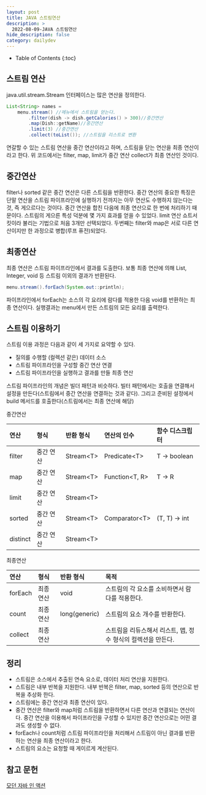 ```yaml
---
layout: post
title: JAVA 스트림연산
description: >
  2022-08-09-JAVA 스트림연산
hide_description: false
category: dailydev
---
```


- Table of Contents
{:toc}

## 스트림 연산
java.util.stream.Stream 인터페이스는 많은 연산을 정의한다.

```java
List<String> names =
    menu.stream() //메뉴에서 스트림을 얻는다.   
        .filter(dish -> dish.getCalories() > 300)//중간연산
        .map(Dish::getName)//중간연산
        .limit(3) //중간연산
        .collect(toList()); //스트림을 리스트로 변환
```

연갈할 수 있는 스트림 연산을 중간 연산이라고 하며, 스트림을 닫는 연산을 최종 연산이라고 한다. 위 코드에서는 filter, map, limit가 중간 연산 collect가 최종 연산인 것이다.

## 중간연산
filter나 sorted 같은 중간 연산은 다른 스트림을 반환한다. 
중간 연산의 중요한 특징은 단말 연산을 스트림 파이프라인에 실행하기 전까지는 아무 연산도 수행하지 않는다는 것, 즉 게으르다는 것이다. 중간 연산을 합친 다음에 최종 연산으로 한 번에 처리하기 때문이다. 스트림의 게으른 특성 덕분에 몇 가지 효과를 얻을 수 있었다. limit 연산 쇼트서킷이라 불리는 기법으로 처음 3개만 선택되었다. 두번째는 filter와 map은 서로 다른 연산이지만 한 과정으로 병합(루프 퓨전)되었다.

## 최종연산
최종 연산은 스트림 파이프라인에서 결과를 도출한다. 보통 최종 연산에 의해 List, Integer, void 등 스트림 이외의 결과가 반환된다. 

```java
menu.stream().forEach(System.out::println);
```

파이프라인에서 forEach는 소스의 각 요리에 람다를 적용한 다음 void를 반환하는 최종 연산이다. 실행결과는 menu에서 만든 스트림의 모든 요리를 출력한다.

## 스트림 이용하기
스트림 이용 과정은 다음과 같이 세 가지로 요약할 수 있다.
- 질의를 수행할 (컬렉션 같은) 데이터 소스
- 스트림 파이프라인을 구성할 중간 연산 연결
- 스트림 파이프라인을 실행하고 결과를 만들 최종 연산

스트림 파이프라인의 개념은 빌더 패턴과 비슷하다. 빌터 패턴에서는 호출을 연결해서 설정을 만든다(스트림에서 중간 연산을 연결하는 것과 같다).  그리고 준비된 설정에서 build 메서드를 호출한다(스트림에서는 최종 연산에 해당)<br>

중간연산<br>

| 연산 | 형식 | 반환 형식 | 연산의 인수 | 함수 디스크립터 |  
|:--- | :--- | :--- | :--- | :--- |
| filter | 중간 연산 | Stream&lt;T&gt; | Predicate&lt;T&gt; | T -> boolean |  
| map | 중간 연산 | Stream&lt;T&gt; | Function&lt;T, R&gt; | T -> R |  
| limit | 중간 연산 | Stream&lt;T&gt; | | |  
| sorted | 중간 연산 | Stream&lt;T&gt; | Comparator&lt;T&gt; | (T, T) -> int |  
| distinct | 중간 연산 | Stream&lt;T&gt; |  | |  

최종연산<br>

| 연산 | 형식   | 반환 형식 | 목적 | 
|:--- | :--- | :--- | :--- | 
| forEach | 최종 연산  | void | 스트림의 각 요소를 소비하면서 람다를 적용한다. |
| count | 최종 연산  | long(generic) | 스트림의 요소 개수를 반환한다. |
| collect | 최종 연산  |  | 스트림을 리듀스해서 리스트, 맵, 정수 형식의 컬렉션을 만든다. |

## 정리
- 스트림은 소스에서 추출된 연속 요소로, 데이터 처리 연산을 지원한다.
- 스트림은 내부 반복을 지원한다. 내부 반복은 filter, map, sorted 등의 연산으로 반복을 추상화 한다.
- 스트림에는 중간 연산과 최종 연산이 있다.
- 중간 연산은 filter와 map처럼 스트림을 반환하면서 다른 연산과 연결되는 연산이다. 중간 연산을 이용해서 파이프라인을 구성할 수 있지만 중간 연산으로는 어떤 결과도 생성할 수 없다.
- forEach나 count처럼 스트림 파이프라인을 처리해서 스트림이 아닌 결과를 반환하는 연산을 최종 연산이라고 한다.
- 스트림의 요소는 요청할 때 게이르게 계산된다.

## 참고 문헌

[모던 자바 인 액션](https://www.aladin.co.kr/shop/wproduct.aspx?ItemId=200069290)
